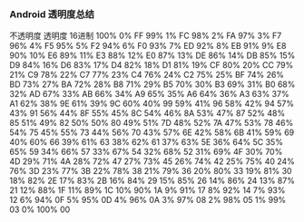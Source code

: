### Android 透明度总结

不透明度	透明度	16进制
100%	0%	FF
99%	1%	FC
98%	2%	FA
97%	3%	F7
96%	4%	F5
95%	5%	F2
94%	6%	F0
93%	7%	ED
92%	8%	EB
91%	9%	E8
90%	10%	E6
89%	11%	E3
88%	12%	E0
87%	13%	DE
86%	14%	DB
85%	15%	D9
84%	16%	D6
83%	17%	D4
82%	18%	D1
81%	19%	CF
80%	20%	CC
79%	21%	C9
78%	22%	C7
77%	23%	C4
76%	24%	C2
75%	25%	BF
74%	26%	BD
73%	27%	BA
72%	28%	B8
71%	29%	B5
70%	30%	B3
69%	31%	B0
68%	32%	AD
67%	33%	AB
66%	34%	A9
65%	35%	A6
64%	36%	A3
63%	37%	A1
62%	38%	9E
61%	39%	9C
60%	40%	99
59%	41%	96
58%	42%	94
57%	43%	91
56%	44%	8F
55%	45%	8C
54%	46%	8A
53%	47%	87
52%	48%	85
51%	49%	82
50%	50%	80
49%	51%	7D
48%	52%	7A
47%	53%	78
46%	54%	75
45%	55%	73
44%	56%	70
43%	57%	6E
42%	58%	6B
41%	59%	69
40%	60%	66
39%	61%	63
38%	62%	61
37%	63%	5E
36%	64%	5C
35%	65%	59
34%	66%	57
33%	67%	54
32%	68%	52
31%	69%	4F
30%	70%	4D
29%	71%	4A
28%	72%	47
27%	73%	45
26%	74%	42
25%	75%	40
24%	76%	3D
23%	77%	3B
22%	78%	38
21%	79%	36
20%	80%	33
19%	81%	30
18%	82%	2E
17%	83%	2B
16%	84%	29
15%	85%	26
14%	86%	24
13%	87%	21
12%	88%	1F
11%	89%	1C
10%	90%	1A
9%	91%	17
8%	92%	14
7%	93%	12
6%	94%	0F
5%	95%	0D
4%	96%	0A
3%	97%	08
2%	98%	05
1%	99%	03
0%	100%	00